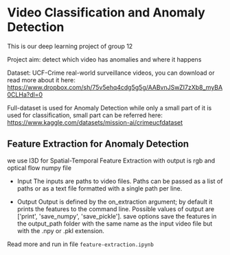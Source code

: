 # Video Classification and Anomaly Detection
This is our deep learning project of group 12 

Project aim: detect which video has anomalies and where it happens

Dataset: UCF-Crime real-world surveillance videos, you can download or read more about it here: https://www.dropbox.com/sh/75v5ehq4cdg5g5g/AABvnJSwZI7zXb8_myBA0CLHa?dl=0

Full-dataset is used for Anomaly Detection while only a small part of it is used for classification, small part can be referred here: https://www.kaggle.com/datasets/mission-ai/crimeucfdataset  

## Feature Extraction for Anomaly Detection

we use I3D for Spatial-Temporal Feature Extraction with output is rgb and optical flow numpy file

- Input
The inputs are paths to video files. Paths can be passed as a list of paths or as a text file formatted with a single path per line.

- Output
Output is defined by the on_extraction argument; by default it prints the features to the command line. Possible values of output are ['print', 'save_numpy', 'save_pickle']. save options save the features in the output_path folder with the same name as the input video file but with the .npy or .pkl extension.

Read more and run in file `feature-extraction.ipynb`
